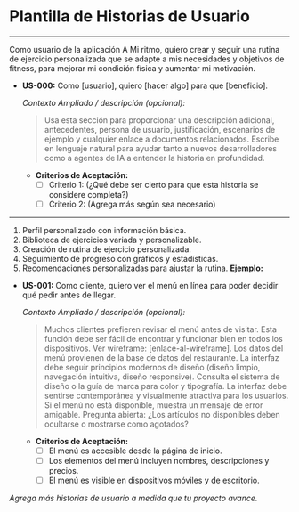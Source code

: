 # Plantilla de Historias de Usuario

---
Como usuario de la aplicación  A Mi ritmo, quiero crear y seguir una rutina de ejercicio personalizada que se adapte a mis necesidades y objetivos de fitness, para mejorar mi condición física y aumentar mi motivación.
- **US-000:** Como [usuario], quiero [hacer algo] para que [beneficio].

  _Contexto Ampliado / descripción (opcional):_
  > Usa esta sección para proporcionar una descripción adicional, antecedentes, persona de usuario, justificación, escenarios de ejemplo y cualquier enlace a documentos relacionados. Escribe en lenguaje natural para ayudar tanto a nuevos desarrolladores como a agentes de IA a entender la historia en profundidad.

  - **Criterios de Aceptación:**
    - [ ] Criterio 1: (¿Qué debe ser cierto para que esta historia se considere completa?)
    - [ ] Criterio 2: (Agrega más según sea necesario)

---
1. Perfil personalizado con información básica.
2. Biblioteca de ejercicios variada y personalizable.
3. Creación de rutina de ejercicio personalizada.
4. Seguimiento de progreso con gráficos y estadísticas.
5. Recomendaciones personalizadas para ajustar la rutina.
**Ejemplo:**

- **US-001:** Como cliente, quiero ver el menú en línea para poder decidir qué pedir antes de llegar.

  _Contexto Ampliado / descripción (opcional):_
  > Muchos clientes prefieren revisar el menú antes de visitar. Esta función debe ser fácil de encontrar y funcionar bien en todos los dispositivos. Ver wireframe: [enlace-al-wireframe]. Los datos del menú provienen de la base de datos del restaurante.
  > La interfaz debe seguir principios modernos de diseño (diseño limpio, navegación intuitiva, diseño responsive). Consulta el sistema de diseño o la guía de marca para color y tipografía. La interfaz debe sentirse contemporánea y visualmente atractiva para los usuarios.
  > Si el menú no está disponible, muestra un mensaje de error amigable. Pregunta abierta: ¿Los artículos no disponibles deben ocultarse o mostrarse como agotados?

  - **Criterios de Aceptación:**
    - [ ] El menú es accesible desde la página de inicio.
    - [ ] Los elementos del menú incluyen nombres, descripciones y precios.
    - [ ] El menú es visible en dispositivos móviles y de escritorio.

_Agrega más historias de usuario a medida que tu proyecto avance._
